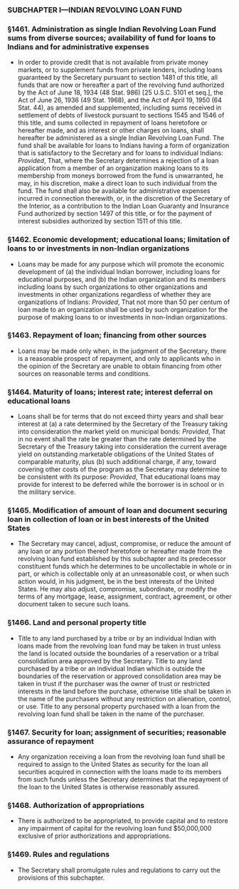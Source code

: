 ### SUBCHAPTER I—INDIAN REVOLVING LOAN FUND

### §1461. Administration as single Indian Revolving Loan Fund sums from diverse sources; availability of fund for loans to Indians and for administrative expenses
* In order to provide credit that is not available from private money markets, or to supplement funds from private lenders, including loans guaranteed by the Secretary pursuant to section 1481 of this title, all funds that are now or hereafter a part of the revolving fund authorized by the Act of June 18, 1934 (48 Stat. 986) [25 U.S.C. 5101 et seq.], the Act of June 26, 1936 (49 Stat. 1968), and the Act of April 19, 1950 (64 Stat. 44), as amended and supplemented, including sums received in settlement of debts of livestock pursuant to sections 1545 and 1546 of this title, and sums collected in repayment of loans heretofore or hereafter made, and as interest or other charges on loans, shall hereafter be administered as a single Indian Revolving Loan Fund. The fund shall be available for loans to Indians having a form of organization that is satisfactory to the Secretary and for loans to individual Indians: _Provided_, That, where the Secretary determines a rejection of a loan application from a member of an organization making loans to its membership from moneys borrowed from the fund is unwarranted, he may, in his discretion, make a direct loan to such individual from the fund. The fund shall also be available for administrative expenses incurred in connection therewith, or, in the discretion of the Secretary of the Interior, as a contribution to the Indian Loan Guaranty and Insurance Fund authorized by section 1497 of this title, or for the payment of interest subsidies authorized by section 1511 of this title.

### §1462. Economic development; educational loans; limitation of loans to or investments in non-Indian organizations
* Loans may be made for any purpose which will promote the economic development of (a) the individual Indian borrower, including loans for educational purposes, and (b) the Indian organization and its members including loans by such organizations to other organizations and investments in other organizations regardless of whether they are organizations of Indians: _Provided_, That not more than 50 per centum of loan made to an organization shall be used by such organization for the purpose of making loans to or investments in non-Indian organizations.

### §1463. Repayment of loan; financing from other sources
* Loans may be made only when, in the judgment of the Secretary, there is a reasonable prospect of repayment, and only to applicants who in the opinion of the Secretary are unable to obtain financing from other sources on reasonable terms and conditions.

### §1464. Maturity of loans; interest rate; interest deferral on educational loans
* Loans shall be for terms that do not exceed thirty years and shall bear interest at (a) a rate determined by the Secretary of the Treasury taking into consideration the market yield on municipal bonds: _Provided_, That in no event shall the rate be greater than the rate determined by the Secretary of the Treasury taking into consideration the current average yield on outstanding marketable obligations of the United States of comparable maturity, plus (b) such additional charge, if any, toward covering other costs of the program as the Secretary may determine to be consistent with its purpose: _Provided_, That educational loans may provide for interest to be deferred while the borrower is in school or in the military service.

### §1465. Modification of amount of loan and document securing loan in collection of loan or in best interests of the United States
* The Secretary may cancel, adjust, compromise, or reduce the amount of any loan or any portion thereof heretofore or hereafter made from the revolving loan fund established by this subchapter and its predecessor constituent funds which he determines to be uncollectable in whole or in part, or which is collectable only at an unreasonable cost, or when such action would, in his judgment, be in the best interests of the United States. He may also adjust, compromise, subordinate, or modify the terms of any mortgage, lease, assignment, contract, agreement, or other document taken to secure such loans.

### §1466. Land and personal property title
* Title to any land purchased by a tribe or by an individual Indian with loans made from the revolving loan fund may be taken in trust unless the land is located outside the boundaries of a reservation or a tribal consolidation area approved by the Secretary. Title to any land purchased by a tribe or an individual Indian which is outside the boundaries of the reservation or approved consolidation area may be taken in trust if the purchaser was the owner of trust or restricted interests in the land before the purchase, otherwise title shall be taken in the name of the purchasers without any restriction on alienation, control, or use. Title to any personal property purchased with a loan from the revolving loan fund shall be taken in the name of the purchaser.

### §1467. Security for loan; assignment of securities; reasonable assurance of repayment
* Any organization receiving a loan from the revolving loan fund shall be required to assign to the United States as security for the loan all securities acquired in connection with the loans made to its members from such funds unless the Secretary determines that the repayment of the loan to the United States is otherwise reasonably assured.

### §1468. Authorization of appropriations
* There is authorized to be appropriated, to provide capital and to restore any impairment of capital for the revolving loan fund $50,000,000 exclusive of prior authorizations and appropriations.

### §1469. Rules and regulations
* The Secretary shall promulgate rules and regulations to carry out the provisions of this subchapter.